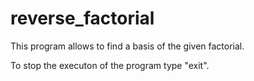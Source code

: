 # reverse_factorial
This program allows to find a basis of the given factorial.

To stop the executon of the program type "exit".
